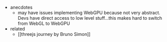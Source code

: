   * anecdotes
    * may have issues implementing WebGPU because not very abstract. Devs have direct access to low level stuff...this makes hard to switch from WebGL to WebGPU
  * related
    * [[threejs journey by Bruno Simon]]
